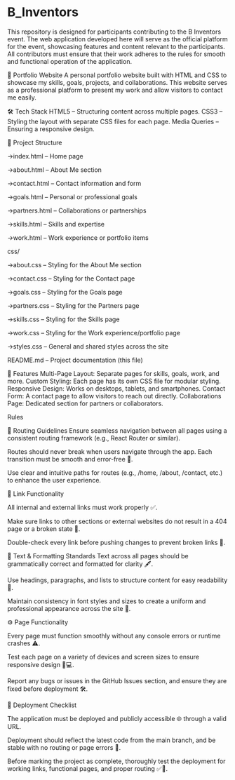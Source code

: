 # B_Inventors

This repository is designed for participants contributing to the B Inventors event. The web application developed here will serve as the official platform for the event, showcasing features and content relevant to the participants. All contributors must ensure that their work adheres to the rules for smooth and functional operation of the application.

📄 Portfolio Website
A personal portfolio website built with HTML and CSS to showcase my skills, goals, projects, and collaborations. This website serves as a professional platform to present my work and allow visitors to contact me easily.

🛠️ Tech Stack
HTML5 – Structuring content across multiple pages.
CSS3 – Styling the layout with separate CSS files for each page.
Media Queries – Ensuring a responsive design.

📂 Project Structure

->index.html – Home page

->about.html – About Me section

->contact.html – Contact information and form

->goals.html – Personal or professional goals

->partners.html – Collaborations or partnerships

->skills.html – Skills and expertise

->work.html – Work experience or portfolio items

css/

->about.css – Styling for the About Me section

->contact.css – Styling for the Contact page

->goals.css – Styling for the Goals page

->partners.css – Styling for the Partners page

->skills.css – Styling for the Skills page

->work.css – Styling for the Work experience/portfolio page

->styles.css – General and shared styles across the site

README.md – Project documentation (this file)

🌟 Features
Multi-Page Layout: Separate pages for skills, goals, work, and more.
Custom Styling: Each page has its own CSS file for modular styling.
Responsive Design: Works on desktops, tablets, and smartphones.
Contact Form: A contact page to allow visitors to reach out directly.
Collaborations Page: Dedicated section for partners or collaborators.

Rules

🚏 Routing Guidelines
Ensure seamless navigation between all pages using a consistent routing framework (e.g., React Router or similar).

Routes should never break when users navigate through the app. Each transition must be smooth and error-free 🚀.

Use clear and intuitive paths for routes (e.g., /home, /about, /contact, etc.) to enhance the user experience.

🔗 Link Functionality

All internal and external links must work properly ✅.

Make sure links to other sections or external websites do not result in a 404 page or a broken state 🛑.

Double-check every link before pushing changes to prevent broken links 🧹.

📝 Text & Formatting Standards
Text across all pages should be grammatically correct and formatted for clarity 🖋️.

Use headings, paragraphs, and lists to structure content for easy readability 📑.

Maintain consistency in font styles and sizes to create a uniform and professional appearance across the site 🎨.

⚙️ Page Functionality

Every page must function smoothly without any console errors or runtime crashes ⚠️.

Test each page on a variety of devices and screen sizes to ensure responsive design 📱💻.

Report any bugs or issues in the GitHub Issues section, and ensure they are fixed before deployment 🛠️.

🚀 Deployment Checklist

The application must be deployed and publicly accessible 🌐 through a valid URL.

Deployment should reflect the latest code from the main branch, and be stable with no routing or page errors 🎯.

Before marking the project as complete, thoroughly test the deployment for working links, functional pages, and proper routing ✅🔗.
